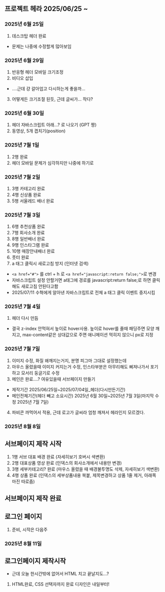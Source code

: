 ## 프로젝트 헤라 2025/06/25 ~ 
### 2025년 6월 25일
1. 데스크탑 헤더 완료
* 문제는 나중에 수정할게 많아보임
### 2025년 6월 29일
1. 반응형 헤더 모바일 크기조정
2. 비디오 삽입
* ....근데 걍 갈아업고 다시하는게 좋을까...
3. 어떻게든 크기조절 된듯, 근데 글씨가... 작다?
### 2025년 6월 30일
1. 헤더 자바스크립트 아래...? 로 나오기 (GPT 짱)
2. 동영상, 5개 겹치기(position)
### 2025년 7월 1일
1. 2행 완료
2. 헤더 모바일 문제가 심각하지만 나중에 하기로
### 2025년 7월 2일
1. 3행 카테고리 완료
2. 4행 신상품 완료
3. 5행 서울레드 배너 완료
### 2025년 7월 3일
1. 6행 추천상품 완료
2. 7행 회사소개 완료
3. 8행 일반배너 완료
4. 9행 인스타그램 완료
5. 10행 매장안내배너 완료
6. 풋터 완료
7. a 태그 클릭시 새로고침 방지 (인터넷 검색)
* `<a href="#">` 를 ctrl + h 로 `<a href="javascript:return false;">`로 변경
* 자바스크립트 설정 안할거면 a태그에 경로를 javascript:return false;로 하면 클릭해도 새로고침 안된다고함
* 2025/07/11 수혁에게 알아낸 자바스크립트로 전체 a 태그 클릭 이벤트 중지시킴
### 2025년 7월 4일
1. 헤더 다시 만듬
* 결국 z-index 안먹혀서 높이로 hover사용. 높이로 hover를 줄때 패딩주면 모양 깨지고, max-content같은 상대값으로 주면 애니메이션 먹히지 않으니 px로 지정
### 2025년 7월 7일
1. 이미지 수정, 화질 왜깨지는거지, 분명 피그마 그대로 설정했는데
2. 마우스 올렸을때 이미지 커지는거 수정, 인스타부분은 아무리해도 삐져나가서 포기하고 모서리 둥글기로 수정
3. 메인은 완료....? 여유있을때 서브페이지 만들기
* 제작기간 2025/06/25일~2025/07/04일_헤더(다시만든기간)
* 메인전체기간(헤더 빼고 소요시간) 2025년 6월 30일~2025년 7월 3일(마지막 수정 2025년 7월 7일)
4. 파비콘 까먹어서 적용, 근데 로고가 글씨라 엄청 깨져서 헤라인지 모르겠다.
### 2025년 8월 8일
## 서브페이지 제작 시작
1. 1행 서브 대표 배경 완료 (자세히보기 호버시 색변환)
2. 2행 대표상품 영상 완료 (인덱스의 회사소개에서 내용만 변경)
3. 3행 세부카테고리? 완료 (마우스 올렸을 때 배경불투명도 삭제, 자세히보기 색변환)
4. 4행 상품 완료 (인덱스의 세부상품내용 복붙, 제목변경하고 상품 1줄 제거, 아래쪽 마진 따로줌)
## 서브페이지 제작 완료
## 로그인 페이지
1. 준비, 시작은 다음주
### 2025년 8월 11일
## 로그인페이지 제작시작
* 근데 오늘 한시간밖에 없어서 HTML 치고 끝날지도...?
1. HTML완료, CSS 선택자까지 완료 디자인은 내일부터!